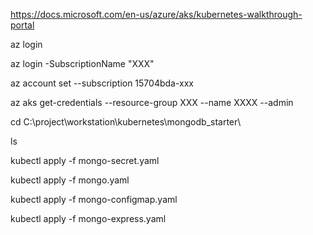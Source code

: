https://docs.microsoft.com/en-us/azure/aks/kubernetes-walkthrough-portal

az login

az login -SubscriptionName "XXX" 

az account set --subscription 15704bda-xxx


az aks get-credentials --resource-group XXX --name XXXX --admin

cd C:\project\workstation\kubernetes\mongodb_starter\

ls

kubectl apply -f mongo-secret.yaml

kubectl apply -f mongo.yaml

kubectl apply -f mongo-configmap.yaml

kubectl apply -f mongo-express.yaml
